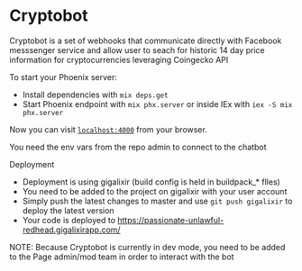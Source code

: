 # Cryptobot

Cryptobot is a set of webhooks that communicate directly with Facebook messsenger service and allow user to seach for historic 14 day price information for cryptocurrencies leveraging Coingecko API

To start your Phoenix server:

  * Install dependencies with `mix deps.get`
  * Start Phoenix endpoint with `mix phx.server` or inside IEx with `iex -S mix phx.server`

Now you can visit [`localhost:4000`](http://localhost:4000) from your browser.

You need the env vars from the repo admin to connect to the chatbot

Deployment

  * Deployment is using gigalixir (build config is held in buildpack_* flles)
  * You need to be added to the project on gigalixir with your user account
  * Simply push the latest changes to master and use `git push gigalixir` to deploy the latest version
  * Your code is deployed to https://passionate-unlawful-redhead.gigalixirapp.com/
  
  
NOTE: Because Cryptobot is currently in dev mode, you need to be added to the Page admin/mod team in order to interact with the bot
